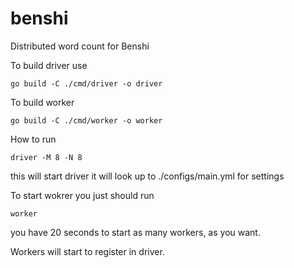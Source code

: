 # benshi
Distributed word count for Benshi

To build driver use

``go build -C ./cmd/driver -o driver``

To build worker 

``go build -C ./cmd/worker -o worker``

How to run

``driver -M 8 -N 8``

this will start driver it will look up to ./configs/main.yml for settings

To start wokrer you just should run

``worker``

you have 20 seconds to start as many workers, as you want.

Workers will start to register in driver.
